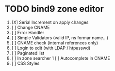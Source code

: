 TODO bind9 zone editor
======================

1. [X] Serial Increment on apply changes
1. [ ] Change CNAME
1. [ ] Error Handler
1. [ ] Simple Validators (valid IP, ns formar name...)
1. [ ] CNAME check (internal references only)
1. [ ] Login to edit (with LDAP / htpasswd)
1. [ ] Paginated list
1. [ ] In zone searcher
1  [ ] Autocomplete in CNAME
1. [ ] CSS Styles
